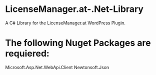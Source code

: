 # LicenseManager.at-.Net-Library
 A C# Library for the LicenseManager.at WordPress Plugin.


# The following Nuget Packages are requiered:
Microsoft.Asp.Net.WebApi.Client
Newtonsoft.Json
